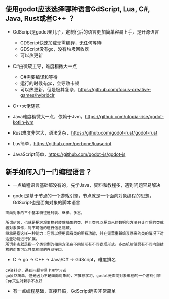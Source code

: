 ## 使用godot应该选择哪种语言GdScript, Lua, C#, Java, Rust或者C++ ？

- GdScript是godot亲儿子，定制化后的语言更加简单容易上手，是开源语言
    - GDScript快速加载无需编译，无任何等待
    - GDScript没有gc，没有垃圾回收器
    - 可以热更新


- C#由微软主导，难度稍微大一点
    - C#需要编译和等待
    - 运行的时候有gc，会导致卡顿
    - 可以热更新，但是极其复杂，https://github.com/focus-creative-games/hybridclr


- C++大佬随意


- Java难度稍微大一点，依赖于Jvm，https://github.com/utopia-rise/godot-kotlin-jvm


- Rust难度非常大，语法复杂，https://github.com/godot-rust/godot-rust


- Lus简单，https://github.com/perbone/luascript


- JavaScript简单，https://github.com/godot-js/godot-js

## 新手如何入门一门编程语言？

- 一点编程语言基础都没有的，先学Java，资料和教程多，遇到问题容易解决

- godot是基于节点的一个游戏引擎，节点就是一个面向对象编程的思想，GdScript也是面向对象的脚本语言

```
面向对象的三个基本特征是封装、继承、多态。

所谓封装，也就是把客观事物封装成抽象的类，并且类可以把自己的数据和方法只让可信的类或者对象操作，对不可信的进行信息隐藏。
继承是指这样一种能力：它可以使用现有类的所有功能，并在无需重新编写原来的类的情况下对这些功能进行扩展。
所谓多态就是指一个类实例的相同方法在不同情形有不同表现形式。多态机制使具有不同内部结构的对象可以共享相同的外部接口。
```

- C -> go -> C++ -> Java/C# -> GdScript，难度排名

```
C#资料少，遇到问题容易卡主学习者
go虽然简单，但是因为不是面向对象的，不推荐学习，godot是面向对象编程的一个游戏引擎
Cpp天生对新手不友好
```

- 有一点编程基础，直接开搞，GdScript确实非常简单
